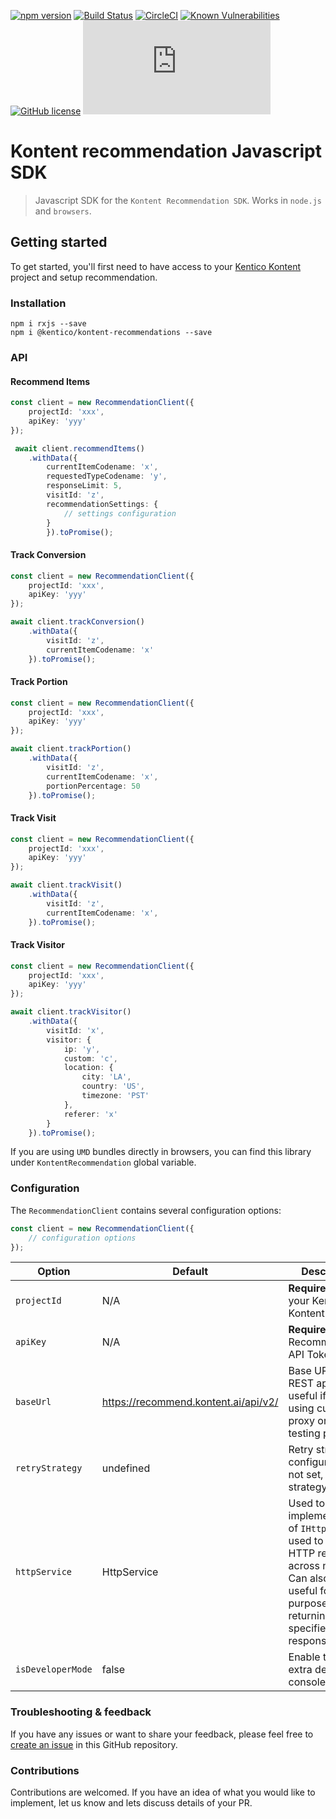 [![npm version](https://badge.fury.io/js/%40kentico%2Fkontent-recommendations.svg)](https://badge.fury.io/js/%40kentico%2Fkontent-recommendations)
[![Build Status](https://api.travis-ci.com/Kentico/kontent-recommendations-sdk-js.svg?branch=master)](https://travis-ci.com/Kentico/kontent-recommendations-sdk-js)
[![CircleCI](https://circleci.com/gh/Kentico/kontent-recommendations-sdk-js/tree/master.svg?style=svg)](https://circleci.com/gh/Kentico/kontent-recommendations-sdk-js/tree/master)
[![Known Vulnerabilities](https://snyk.io/test/github/Kentico/kontent-recommendation-sdk-js/badge.svg)](https://snyk.io/test/github/kentico/kontent-recommendation-sdk-js)
[![GitHub license](https://img.shields.io/github/license/Kentico/kontent-recommendation-sdk-js.svg)](https://github.com/Kentico/kontent-recommendations-sdk-js)
![Gzip browser bundle](https://img.badgesize.io/https://cdn.jsdelivr.net/npm/@kentico/kontent-recommendations/_bundles/kontent-recommendation-sdk.umd.min.js?compression=gzip)

# Kontent recommendation Javascript SDK

> Javascript SDK for the `Kontent Recommendation SDK`. Works in `node.js` and `browsers`.

## Getting started

To get started, you'll first need to have access to your [Kentico Kontent](https://kontent.ai/) project and setup recommendation.

### Installation

```
npm i rxjs --save
npm i @kentico/kontent-recommendations --save
```

### API

#### Recommend Items 

```typescript
const client = new RecommendationClient({
    projectId: 'xxx',
    apiKey: 'yyy'
});

 await client.recommendItems()
    .withData({
        currentItemCodename: 'x',
        requestedTypeCodename: 'y',
        responseLimit: 5,
        visitId: 'z',
        recommendationSettings: {
            // settings configuration
        }
        }).toPromise();
```

#### Track Conversion 

```typescript
const client = new RecommendationClient({
    projectId: 'xxx',
    apiKey: 'yyy'
});

await client.trackConversion()
    .withData({
        visitId: 'z',
        currentItemCodename: 'x'
    }).toPromise();
```

#### Track Portion 

```typescript
const client = new RecommendationClient({
    projectId: 'xxx',
    apiKey: 'yyy'
});

await client.trackPortion()
    .withData({
        visitId: 'z',
        currentItemCodename: 'x',
        portionPercentage: 50
    }).toPromise();
```

#### Track Visit 

```typescript
const client = new RecommendationClient({
    projectId: 'xxx',
    apiKey: 'yyy'
});

await client.trackVisit()
    .withData({
        visitId: 'z',
        currentItemCodename: 'x',
    }).toPromise();
```

#### Track Visitor 

```typescript
const client = new RecommendationClient({
    projectId: 'xxx',
    apiKey: 'yyy'
});

await client.trackVisitor()
    .withData({
        visitId: 'x',
        visitor: {
            ip: 'y',
            custom: 'c',
            location: {
                city: 'LA',
                country: 'US',
                timezone: 'PST'
            },
            referer: 'x'
        }
    }).toPromise();
```

If you are using `UMD` bundles directly in browsers, you can find this library under `KontentRecommendation` global variable. 


### Configuration

The `RecommendationClient` contains several configuration options:

```typescript
const client = new RecommendationClient({
    // configuration options
});
```

| Option  | Default | Description |
| ------------- | ------------- | ------------- |
| `projectId` | N/A | **Required** - Id of your Kentico Kontent project  |
| `apiKey` | N/A  | **Required** - Recommendation API Token  |
| `baseUrl` | https://recommend.kontent.ai/api/v2/  | Base URL of REST api. Can be useful if you are using custom proxy or for testing purposes. |
| `retryStrategy` | undefined |  Retry strategy configuration. If not set, default strategy is used. |
| `httpService` | HttpService  | Used to inject implementation of `IHttpService` used to make HTTP request across network. Can also be useful for testing purposes by returning specified responses. |
| `isDeveloperMode` | false  | Enable to log extra details in console log|

### Troubleshooting & feedback

If you have any issues or want to share your feedback, please feel free to [create an issue](https://github.com/Kentico/kontent-recommendations-sdk-js/issues/new/choose) in this GitHub repository.

### Contributions

Contributions are welcomed. If you have an idea of what you would like to implement, let us know and lets discuss details of your PR.

